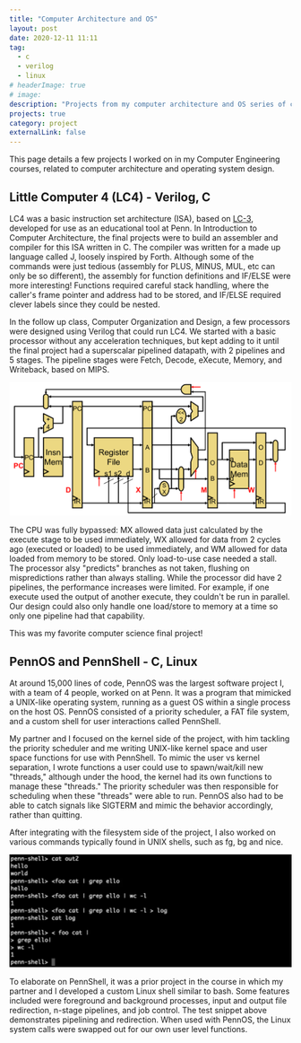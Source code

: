 ```yaml
---
title: "Computer Architecture and OS"
layout: post
date: 2020-12-11 11:11
tag:
  - c
  - verilog
  - linux 
# headerImage: true
# image:
description: "Projects from my computer architecture and OS series of courses"
projects: true
category: project
externalLink: false
---
```


This page details a few projects I worked on in my Computer Engineering 
courses, related to computer architecture and operating system design. 

## Little Computer 4 (LC4) - Verilog, C
LC4 was a basic instruction set architecture (ISA), based on <a href="https://en.wikipedia.org/wiki/Little_Computer_3" target="_blank" rel="noopener noreferrer">LC-3</a>, developed for use as an educational tool at Penn. In Introduction to Computer Architecture, the final projects were to build an assembler and compiler for this ISA written in C. The compiler was written for a made up language called J, loosely inspired by Forth. Although some of the commands were just tedious (assembly for PLUS, MINUS, MUL, etc can only be so different), the assembly for function definitions and IF/ELSE were more interesting! Functions required careful stack handling, where the caller's frame pointer and address had to be stored, and IF/ELSE required clever labels since they could be nested.

In the follow up class, Computer Organization and Design, a few processors were designed using Verilog that could run LC4. We started with a basic processor without any acceleration techniques, but kept adding to it until the final project had a superscalar pipelined datapath, with 2 pipelines and 5 stages. The pipeline stages were Fetch, Decode, eXecute, Memory, and Writeback, based on MIPS. 

![5 stage pipeline](../assets/images/cmpe/pipeline.png "snippet of pipelines")

The CPU was fully bypassed: MX allowed data just calculated by the execute stage to be used immediately, WX allowed for data from 2 cycles ago (executed or loaded) to be used immediately, and WM allowed for data loaded from memory to be stored. Only load-to-use case needed a stall.  The processor alsy "predicts" branches as not taken, flushing on mispredictions rather than always stalling. While the processor did have 2 pipelines, the performance increases were limited. For example, if one execute used the output of another execute, they couldn't be run in parallel. Our design could also only handle one load/store to memory at a time so only one pipeline had that capability. 

This was my favorite computer science final project!

## PennOS and PennShell - C, Linux
At around 15,000 lines of code, PennOS was the largest software project I, with a team of 4 people, worked on at Penn. It was a program that mimicked a UNIX-like operating system, running as a guest OS within a single process on the host OS. PennOS consisted of a priority scheduler, a FAT file system, and a custom shell for user interactions called PennShell. 

My partner and I focused on the kernel side of the project, with him tackling the priority scheduler and me writing UNIX-like kernel space and user space functions for use with PennShell. To mimic the user vs kernel separation, I wrote functions a user could use to spawn/wait/kill new "threads," although under the hood, the kernel had its own functions to manage these "threads." The priority scheduler was then responsible for scheduling when these "threads" were able to run. PennOS also had to be able to catch signals like SIGTERM and mimic the behavior accordingly, rather than quitting. 

After integrating with the filesystem side of the project, I also worked on various commands typically found in UNIX shells, such as fg, bg and nice. 

![penn-shell test](../assets/images/cmpe/pennshell.png "penn-shell testing")

To elaborate on PennShell, it was a prior project in the course in which my partner and I developed a custom Linux shell similar to bash. Some features included were foreground and background processes, input and output file redirection, n-stage pipelines, and job control. The test snippet above demonstrates pipelining and redirection. When used with PennOS, the Linux system calls were swapped out for our own user level functions. 